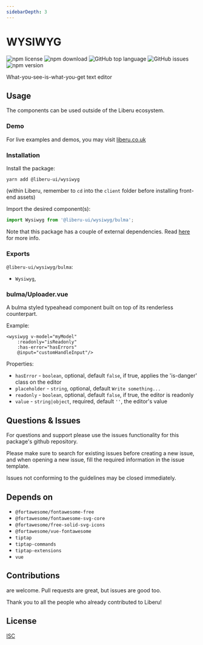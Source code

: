 ```yaml
---
sidebarDepth: 3
---
```


# WYSIWYG

![npm license](https://img.shields.io/npm/l/@liberu-ui/wysiwyg.svg) 
![npm download](https://img.shields.io/npm/dm/@liberu-ui/wysiwyg.svg) 
![GitHub top language](https://img.shields.io/github/languages/top/liberu-ui/wysiwyg.svg) 
![GitHub issues](https://img.shields.io/github/issues/liberu-ui/wysiwyg.svg) 
![npm version](https://img.shields.io/npm/v/@liberu-ui/wysiwyg.svg) 

What-you-see-is-what-you-get text editor

## Usage

The components can be used outside of the Liberu ecosystem.

### Demo

For live examples and demos, you may visit [liberu.co.uk](https://www.liberu.co.uk)

### Installation

Install the package:
```
yarn add @liberu-ui/wysiwyg
```

(within Liberu, remember to `cd` into the `client` folder before installing front-end assets)

Import the desired component(s):
```js
import Wysiwyg from '@liberu-ui/wysiwyg/bulma';
```

Note that this package has a couple of external dependencies. 
Read [here](https://docs.liberu.co.uk/frontend/#other-dependencies) for more info.

### Exports

`@liberu-ui/wysiwyg/bulma`:
- `Wysiwyg`,

### bulma/Uploader.vue

A bulma styled typeahead component built on top of its renderless counterpart.

Example:
```vue
<wysiwyg v-model="myModel"
    :readonly="isReadonly"
    :has-error="hasErrors"
    @input="customHandleInput"/>
```

Properties:
- `hasError` - `boolean`, optional, default `false`, if true, applies the 'is-danger' class on the editor
- `placeholder` - `string`, optional, default `Write something...`
- `readonly` - `boolean`, optional, default `false`, if true, the editor is readonly
- `value` - `string|object`, required, default `''`, the editor's value

## Questions & Issues

For questions and support please use the issues functionality
for this package's github repository.

Please make sure to search for existing issues before creating a new issue,
and when opening a new issue, fill the required information in the issue template.

Issues not conforming to the guidelines may be closed immediately.

## Depends on

- `@fortawesome/fontawesome-free`
- `@fortawesome/fontawesome-svg-core`
- `@fortawesome/free-solid-svg-icons`
- `@fortawesome/vue-fontawesome`
- `tiptap`
- `tiptap-commands`
- `tiptap-extensions`
- `vue`

## Contributions

are welcome. Pull requests are great, but issues are good too.

Thank you to all the people who already contributed to Liberu!

## License

[ISC](https://opliberuurce.org/licenses/ISC)
